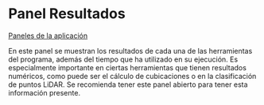 # Panel Resultados

[Paneles de la aplicación](/mdtopx/introduccion/paneles-de-la-aplicacion/)

En este panel se muestran los resultados de cada una de las herramientas del programa, además del tiempo que ha utilizado en su ejecución. Es especialmente importante en ciertas herramientas que tienen resultados numéricos, como puede ser el cálculo de cubicaciones o en la clasificación de puntos LiDAR. Se recomienda tener este panel abierto para tener esta información presente.

